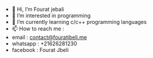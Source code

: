 - 👋 Hi, I’m Fourat jebali
- 👀 I’m interested in programming
- 🌱 I’m currently learning c/c++ programming languages
- 📫 How to reach me :
-   email : contact@fouratjbeli.me
-   whatsapp : +21626281230
-   facebook : Fourat Jbeli 

<!---
fourat01/fourat01 is a ✨ special ✨ repository because its `README.md` (this file) appears on your GitHub profile.
You can click the Preview link to take a look at your changes.
--->
